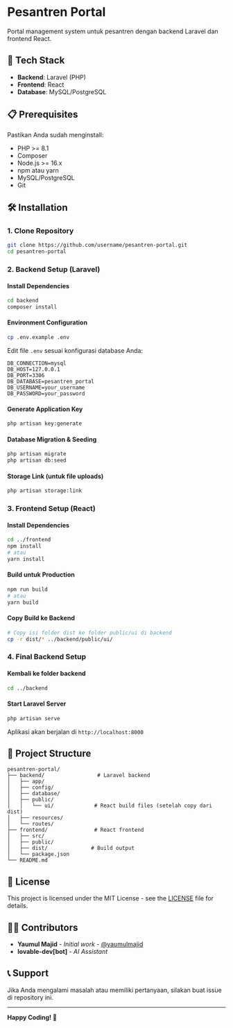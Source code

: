 # Pesantren Portal

Portal management system untuk pesantren dengan backend Laravel dan frontend React.

## 🚀 Tech Stack

- **Backend**: Laravel (PHP)
- **Frontend**: React
- **Database**: MySQL/PostgreSQL

## 📋 Prerequisites

Pastikan Anda sudah menginstall:

- PHP >= 8.1
- Composer
- Node.js >= 16.x
- npm atau yarn
- MySQL/PostgreSQL
- Git

## 🛠️ Installation

### 1. Clone Repository

```bash
git clone https://github.com/username/pesantren-portal.git
cd pesantren-portal
```

### 2. Backend Setup (Laravel)

#### Install Dependencies
```bash
cd backend
composer install
```

#### Environment Configuration
```bash
cp .env.example .env
```

Edit file `.env` sesuai konfigurasi database Anda:
```env
DB_CONNECTION=mysql
DB_HOST=127.0.0.1
DB_PORT=3306
DB_DATABASE=pesantren_portal
DB_USERNAME=your_username
DB_PASSWORD=your_password
```

#### Generate Application Key
```bash
php artisan key:generate
```

#### Database Migration & Seeding
```bash
php artisan migrate
php artisan db:seed
```

#### Storage Link (untuk file uploads)
```bash
php artisan storage:link
```

### 3. Frontend Setup (React)

#### Install Dependencies
```bash
cd ../frontend
npm install
# atau
yarn install
```

#### Build untuk Production
```bash
npm run build
# atau
yarn build
```

#### Copy Build ke Backend
```bash
# Copy isi folder dist ke folder public/ui di backend
cp -r dist/* ../backend/public/ui/
```

### 4. Final Backend Setup

#### Kembali ke folder backend
```bash
cd ../backend
```

#### Start Laravel Server
```bash
php artisan serve
```

Aplikasi akan berjalan di `http://localhost:8000`

## 📁 Project Structure

```
pesantren-portal/
├── backend/                 # Laravel backend
│   ├── app/
│   ├── config/
│   ├── database/
│   ├── public/
│   │   └── ui/             # React build files (setelah copy dari dist)
│   ├── resources/
│   └── routes/
├── frontend/               # React frontend
│   ├── src/
│   ├── public/
│   ├── dist/              # Build output
│   └── package.json
└── README.md
```

## 📄 License

This project is licensed under the MIT License - see the [LICENSE](LICENSE) file for details.

## 👨‍💻 Contributors

- **Yaumul Majid** - *Initial work* - [@yaumulmajid](https://github.com/yaumulmajid)
- **lovable-dev[bot]** - *AI Assistant*

## 📞 Support

Jika Anda mengalami masalah atau memiliki pertanyaan, silakan buat issue di repository ini.

---

**Happy Coding! 🚀**
